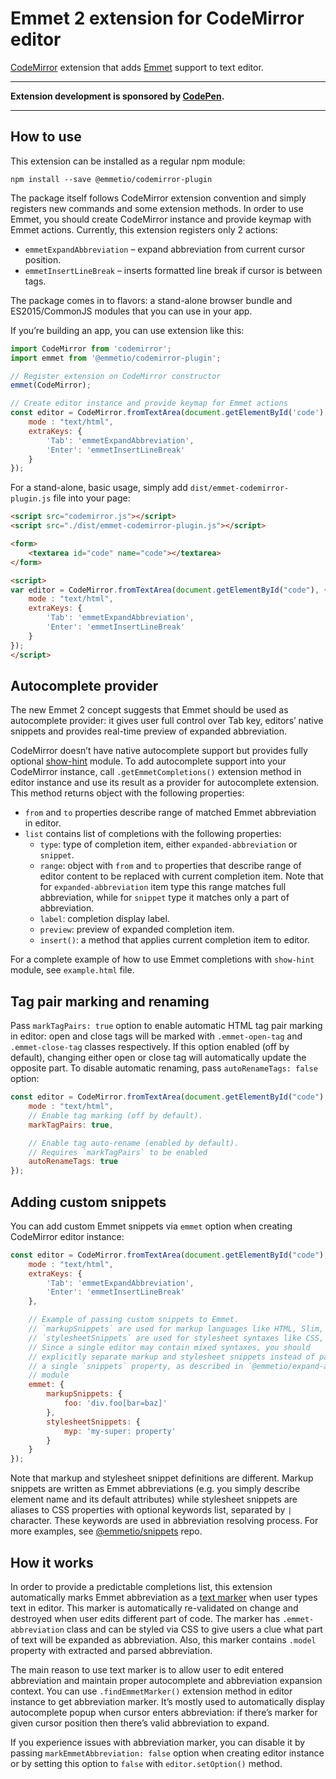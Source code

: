 # Emmet 2 extension for CodeMirror editor

[CodeMirror](http://codemirror.net/) extension that adds [Emmet](https://emmet.io) support to text editor.

---

**Extension development is sponsored by [CodePen](https://codepen.io).**

---

## How to use

This extension can be installed as a regular npm module:

```
npm install --save @emmetio/codemirror-plugin
```

The package itself follows CodeMirror extension convention and simply registers new commands and some extension methods. In order to use Emmet, you should create CodeMirror instance and provide keymap with Emmet actions. Currently, this extension registers only 2 actions:

* `emmetExpandAbbreviation` – expand abbreviation from current cursor position.
* `emmetInsertLineBreak` – inserts formatted line break if cursor is between tags.

The package comes in to flavors: a stand-alone browser bundle and ES2015/CommonJS modules that you can use in your app.

If you’re building an app, you can use extension like this:

```js
import CodeMirror from 'codemirror';
import emmet from '@emmetio/codemirror-plugin';

// Register extension on CodeMirror constructor
emmet(CodeMirror);

// Create editor instance and provide keymap for Emmet actions
const editor = CodeMirror.fromTextArea(document.getElementById('code'), {
	mode : "text/html",
	extraKeys: {
		'Tab': 'emmetExpandAbbreviation',
		'Enter': 'emmetInsertLineBreak'
	}
});
```

For a stand-alone, basic usage, simply add `dist/emmet-codemirror-plugin.js` file into your page:

```html
<script src="codemirror.js"></script>
<script src="./dist/emmet-codemirror-plugin.js"></script>

<form>
	<textarea id="code" name="code"></textarea>
</form>

<script>
var editor = CodeMirror.fromTextArea(document.getElementById("code"), {
	mode : "text/html",
	extraKeys: {
		'Tab': 'emmetExpandAbbreviation',
		'Enter': 'emmetInsertLineBreak'
	}
});
</script>
```
## Autocomplete provider

The new Emmet 2 concept suggests that Emmet should be used as autocomplete provider: it gives user full control over Tab key, editors’ native snippets and provides real-time preview of expanded abbreviation.

CodeMirror doesn’t have native autocomplete support but provides fully optional [show-hint](http://codemirror.net/doc/manual.html#addon_show-hint) module. To add autocomplete support into your CodeMirror instance, call `.getEmmetCompletions()` extension method in editor instance and use its result as a provider for autocomplete extension. This method returns object with the following properties:

* `from` and `to` properties describe range of matched Emmet abbreviation in editor.
* `list` contains list of completions with the following properties:
	* `type`: type of completion item, either `expanded-abbreviation` or `snippet`.
	* `range`: object with `from` and `to` properties that describe range of editor content to be replaced with current completion item. Note that for `expanded-abbreviation` item type this range matches full abbreviation, while for `snippet` type it matches only a part of abbreviation.
	* `label`: completion display label.
	* `preview`: preview of expanded completion item.
	* `insert()`: a method that applies current completion item to editor.

For a complete example of how to use Emmet completions with `show-hint` module, see `example.html` file.

## Tag pair marking and renaming

Pass `markTagPairs: true` option to enable automatic HTML tag pair marking in editor: open and close tags will be marked with `.emmet-open-tag` and `.emmet-close-tag` classes respectively. If this option enabled (off by default), changing either open or close tag will automatically update the opposite part. To disable automatic renaming, pass `autoRenameTags: false` option:

```js
const editor = CodeMirror.fromTextArea(document.getElementById("code"), {
	mode : "text/html",
	// Enable tag marking (off by default).
	markTagPairs: true,

	// Enable tag auto-rename (enabled by default).
	// Requires `markTagPairs` to be enabled
	autoRenameTags: true
});
```

## Adding custom snippets

You can add custom Emmet snippets via `emmet` option when creating CodeMirror editor instance:

```js
const editor = CodeMirror.fromTextArea(document.getElementById("code"), {
	mode : "text/html",
	extraKeys: {
		'Tab': 'emmetExpandAbbreviation',
		'Enter': 'emmetInsertLineBreak'
	},

	// Example of passing custom snippets to Emmet.
	// `markupSnippets` are used for markup languages like HTML, Slim, Pug etc.,
	// `stylesheetSnippets` are used for stylesheet syntaxes like CSS, LESS etc.
	// Since a single editor may contain mixed syntaxes, you should
	// explicitly separate markup and stylesheet snippets instead of passing
	// a single `snippets` property, as described in `@emmetio/expand-abbreviation`
	// module
	emmet: {
		markupSnippets: {
			foo: 'div.foo[bar=baz]'
		},
		stylesheetSnippets: {
			myp: 'my-super: property'
		}
	}
});
```

Note that markup and stylesheet snippet definitions are different. Markup snippets are written as Emmet abbreviations (e.g. you simply describe element name and its default attributes) while stylesheet snippets are aliases to CSS properties with optional keywords list, separated by `|` character. These keywords are used in abbreviation resolving process. For more examples, see [@emmetio/snippets](http://github.com/emmetio/snippets) repo.

## How it works

In order to provide a predictable completions list, this extension automatically marks Emmet abbreviation as a [text marker](https://codemirror.net/doc/manual.html#api_marker) when user types text in editor. This marker is automatically re-validated on change and destroyed when user edits different part of code. The marker has `.emmet-abbreviation` class and can be styled via CSS to give users a clue what part of text will be expanded as abbreviation. Also, this marker contains `.model` property with extracted and parsed abbreviation.

The main reason to use text marker is to allow user to edit entered abbreviation and maintain proper autocomplete and abbreviation expansion context. You can use `.findEmmetMarker()` extension method in editor instance to get abbreviation marker. It’s mostly used to automatically display autocomplete popup when cursor enters abbreviation: if there’s marker for given cursor position then there’s valid abbreviation to expand.

If you experience issues with abbreviation marker, you can disable it by passing `markEmmetAbbreviation: false` option when creating editor instance or by setting this option to `false` with `editor.setOption()` method.
